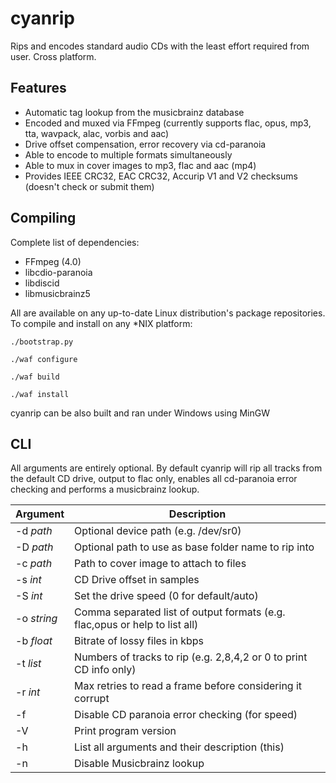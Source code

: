 cyanrip
=======
Rips and encodes standard audio CDs with the least effort required from user. Cross platform.

Features
--------
 * Automatic tag lookup from the musicbrainz database
 * Encoded and muxed via FFmpeg (currently supports flac, opus, mp3, tta, wavpack, alac, vorbis and aac)
 * Drive offset compensation, error recovery via cd-paranoia
 * Able to encode to multiple formats simultaneously
 * Able to mux in cover images to mp3, flac and aac (mp4)
 * Provides IEEE CRC32, EAC CRC32, Accurip V1 and V2 checksums (doesn't check or submit them)


Compiling
---------
Complete list of dependencies:

 * FFmpeg (4.0)
 * libcdio-paranoia
 * libdiscid
 * libmusicbrainz5

All are available on any up-to-date Linux distribution's package repositories. To compile and install on any *NIX platform:

`./bootstrap.py`

`./waf configure`

`./waf build`

`./waf install`

cyanrip can be also built and ran under Windows using MinGW


CLI
---

All arguments are entirely optional. By default cyanrip will rip all tracks from the default CD drive, output to flac only, enables all cd-paranoia error checking and performs a musicbrainz lookup.

|   Argument  | Description                                                                |
|-------------|----------------------------------------------------------------------------|
| -d *path*   | Optional device path (e.g. /dev/sr0)                                       |
| -D *path*   | Optional path to use as base folder name to rip into                       |
| -c *path*   | Path to cover image to attach to files                                     |
| -s *int*    | CD Drive offset in samples                                                 |
| -S *int*    | Set the drive speed (0 for default/auto)                                   |
| -o *string* | Comma separated list of output formats (e.g. flac,opus or help to list all)|
| -b *float*  | Bitrate of lossy files in kbps                                             |
| -t *list*   | Numbers of tracks to rip (e.g. 2,8,4,2 or 0 to print CD info only)         |
| -r *int*    | Max retries to read a frame before considering it corrupt                  |
| -f          | Disable CD paranoia error checking (for speed)                             |
| -V          | Print program version                                                      |
| -h          | List all arguments and their description (this)                            |
| -n          | Disable Musicbrainz lookup                                                 |
